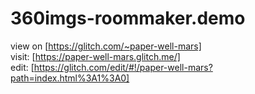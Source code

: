 # 360imgs-roommaker.demo
view on [https://glitch.com/~paper-well-mars]  
visit: [https://paper-well-mars.glitch.me/]  
edit: [https://glitch.com/edit/#!/paper-well-mars?path=index.html%3A1%3A0]  

